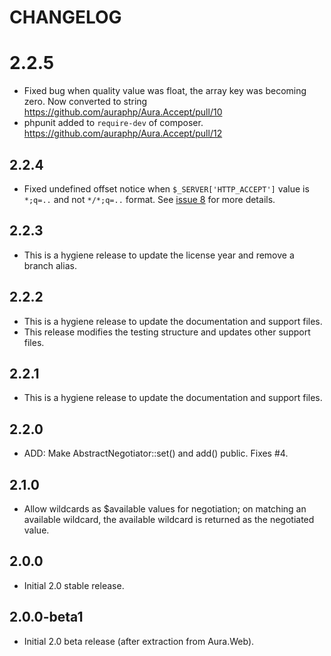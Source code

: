 # CHANGELOG

# 2.2.5
- Fixed bug when quality value was float, the array key was becoming zero.
Now converted to string https://github.com/auraphp/Aura.Accept/pull/10
- phpunit added to `require-dev` of composer. https://github.com/auraphp/Aura.Accept/pull/12

## 2.2.4

- Fixed undefined offset notice when `$_SERVER['HTTP_ACCEPT']` value is `*;q=..` and not `*/*;q=..` format. See [issue 8](https://github.com/auraphp/Aura.Accept/issues/8) for more details.

## 2.2.3

- This is a hygiene release to update the license year and remove a branch alias.

## 2.2.2

- This is a hygiene release to update the documentation and support files.
- This release modifies the testing structure and updates other support files.


## 2.2.1

- This is a hygiene release to update the documentation and support files.

## 2.2.0

- ADD: Make AbstractNegotiator::set() and add() public. Fixes #4.

## 2.1.0

- Allow wildcards as $available values for negotiation; on matching an available wildcard, the available wildcard is returned as the negotiated value.

## 2.0.0

- Initial 2.0 stable release.

## 2.0.0-beta1

- Initial 2.0 beta release (after extraction from Aura.Web).
